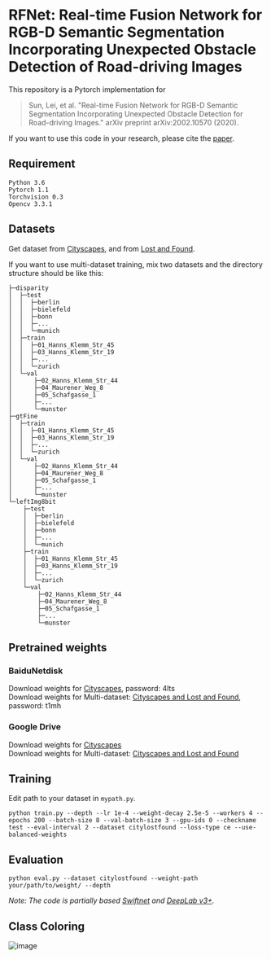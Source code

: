 # RFNet: Real-time Fusion Network for RGB-D Semantic Segmentation Incorporating Unexpected Obstacle Detection of Road-driving Images
This repository is a Pytorch implementation for  

>Sun, Lei, et al. "Real-time Fusion Network for RGB-D Semantic Segmentation Incorporating Unexpected Obstacle Detection for Road-driving Images." arXiv preprint arXiv:2002.10570 (2020).

If you want to use this code in your research, please cite the [paper](https://arxiv.org/abs/2002.10570).


## Requirement
    Python 3.6  
    Pytorch 1.1  
    Torchvision 0.3  
    Opencv 3.3.1

## Datasets
Get dataset from [Cityscapes](https://www.cityscapes-dataset.com/), and from [Lost and Found](http://www.6d-vision.com/lostandfounddataset).  

If you want to use multi-dataset training, mix two datasets and the directory structure should be like this:
    
    ├─disparity
    │  ├─test
    │  │  ├─berlin
    │  │  ├─bielefeld
    │  │  ├─bonn
    │  │  ├─...
    │  │  └─munich
    │  ├─train
    │  │  ├─01_Hanns_Klemm_Str_45
    │  │  ├─03_Hanns_Klemm_Str_19
    │  │  ├─...
    │  │  └─zurich
    │  └─val
    │      ├─02_Hanns_Klemm_Str_44
    │      ├─04_Maurener_Weg_8
    │      ├─05_Schafgasse_1
    │      ├─...
    │      └─munster
    ├─gtFine
    │  ├─train
    │  │  ├─01_Hanns_Klemm_Str_45
    │  │  ├─03_Hanns_Klemm_Str_19
    │  │  ├─...
    │  │  └─zurich
    │  └─val
    │      ├─02_Hanns_Klemm_Str_44
    │      ├─04_Maurener_Weg_8
    │      ├─05_Schafgasse_1
    │      ├─...
    │      └─munster
    └─leftImg8bit
        ├─test
        │  ├─berlin
        │  ├─bielefeld
        │  ├─bonn
        │  ├─...
        │  └─munich
        ├─train
        │  ├─01_Hanns_Klemm_Str_45
        │  ├─03_Hanns_Klemm_Str_19
        │  ├─...
        │  └─zurich
        └─val
            ├─02_Hanns_Klemm_Str_44
            ├─04_Maurener_Weg_8
            ├─05_Schafgasse_1
            ├─...
            └─munster

## Pretrained weights
### BaiduNetdisk
Download weights for [Cityscapes](https://pan.baidu.com/s/1scfm_PQL6v3DiMikMDePkA), password: 4lts  
Download weights for Multi-dataset: [Cityscapes and Lost and Found](https://pan.baidu.com/s/1KjhafvJC5zHWsnenok50OQ), password: t1mh

### Google Drive
Download weights for [Cityscapes](https://drive.google.com/file/d/1nJkYqvQv6BSTciyXHqe66fTzgWe4alr1/view?usp=sharing)    
Download weights for Multi-dataset: [Cityscapes and Lost and Found](https://drive.google.com/file/d/1aKa1hb6nVUSd1Gz6NQXk8W03WpUpw3EC/view?usp=sharing)

## Training
Edit path to your dataset in `mypath.py`.

`python train.py --depth --lr 1e-4 --weight-decay 2.5e-5 --workers 4 --epochs 200 --batch-size 8 --val-batch-size 3 --gpu-ids 0 --checkname test --eval-interval 2 --dataset citylostfound --loss-type ce --use-balanced-weights`

## Evaluation
`python eval.py --dataset citylostfound --weight-path your/path/to/weight/ --depth`

*Note: The code is partially based [Swiftnet](https://github.com/orsic/swiftnet) and [DeepLab v3+](https://github.com/jfzhang95/pytorch-deeplab-xception).*

## Class Coloring
![image](https://github.com/user-attachments/assets/2ce49c7c-9b77-4fc9-953e-2c57c007de0c)
